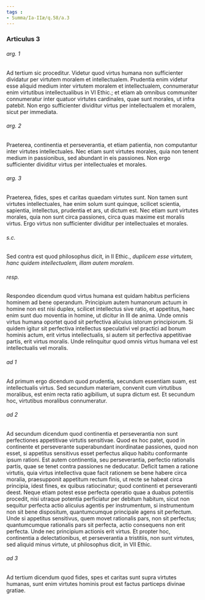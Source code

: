 ```yaml
---
tags : 
- Summa/Ia-IIæ/q.58/a.3
---
```


### Articulus 3

###### arg. 1
Ad tertium sic proceditur. Videtur quod virtus humana non sufficienter dividatur per virtutem moralem et intellectualem. Prudentia enim videtur esse aliquid medium inter virtutem moralem et intellectualem, connumeratur enim virtutibus intellectualibus in VI Ethic.; et etiam ab omnibus communiter connumeratur inter quatuor virtutes cardinales, quae sunt morales, ut infra patebit. Non ergo sufficienter dividitur virtus per intellectualem et moralem, sicut per immediata.

###### arg. 2
Praeterea, continentia et perseverantia, et etiam patientia, non computantur inter virtutes intellectuales. Nec etiam sunt virtutes morales, quia non tenent medium in passionibus, sed abundant in eis passiones. Non ergo sufficienter dividitur virtus per intellectuales et morales.

###### arg. 3
Praeterea, fides, spes et caritas quaedam virtutes sunt. Non tamen sunt virtutes intellectuales, hae enim solum sunt quinque, scilicet scientia, sapientia, intellectus, prudentia et ars, ut dictum est. Nec etiam sunt virtutes morales, quia non sunt circa passiones, circa quas maxime est moralis virtus. Ergo virtus non sufficienter dividitur per intellectuales et morales.

###### s.c.
Sed contra est quod philosophus dicit, in II Ethic., *duplicem esse virtutem, hanc quidem intellectualem, illam autem moralem*.

###### resp.
Respondeo dicendum quod virtus humana est quidam habitus perficiens hominem ad bene operandum. Principium autem humanorum actuum in homine non est nisi duplex, scilicet intellectus sive ratio, et appetitus, haec enim sunt duo moventia in homine, ut dicitur in III de anima. Unde omnis virtus humana oportet quod sit perfectiva alicuius istorum principiorum. Si quidem igitur sit perfectiva intellectus speculativi vel practici ad bonum hominis actum, erit virtus intellectualis, si autem sit perfectiva appetitivae partis, erit virtus moralis. Unde relinquitur quod omnis virtus humana vel est intellectualis vel moralis.

###### ad 1
Ad primum ergo dicendum quod prudentia, secundum essentiam suam, est intellectualis virtus. Sed secundum materiam, convenit cum virtutibus moralibus, est enim recta ratio agibilium, ut supra dictum est. Et secundum hoc, virtutibus moralibus connumeratur.

###### ad 2
Ad secundum dicendum quod continentia et perseverantia non sunt perfectiones appetitivae virtutis sensitivae. Quod ex hoc patet, quod in continente et perseverante superabundant inordinatae passiones, quod non esset, si appetitus sensitivus esset perfectus aliquo habitu conformante ipsum rationi. Est autem continentia, seu perseverantia, perfectio rationalis partis, quae se tenet contra passiones ne deducatur. Deficit tamen a ratione virtutis, quia virtus intellectiva quae facit rationem se bene habere circa moralia, praesupponit appetitum rectum finis, ut recte se habeat circa principia, idest fines, ex quibus ratiocinatur; quod continenti et perseveranti deest. Neque etiam potest esse perfecta operatio quae a duabus potentiis procedit, nisi utraque potentia perficiatur per debitum habitum, sicut non sequitur perfecta actio alicuius agentis per instrumentum, si instrumentum non sit bene dispositum, quantumcumque principale agens sit perfectum. Unde si appetitus sensitivus, quem movet rationalis pars, non sit perfectus; quantumcumque rationalis pars sit perfecta, actio consequens non erit perfecta. Unde nec principium actionis erit virtus. Et propter hoc, continentia a delectationibus, et perseverantia a tristitiis, non sunt virtutes, sed aliquid minus virtute, ut philosophus dicit, in VII Ethic.

###### ad 3
Ad tertium dicendum quod fides, spes et caritas sunt supra virtutes humanas, sunt enim virtutes hominis prout est factus particeps divinae gratiae.

